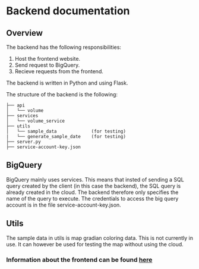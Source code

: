 # Backend documentation

## Overview

The backend has the following responsibilities:
1. Host the frontend website.
2. Send request to BigQuery.
2. Recieve requests from the frontend.

The backend is written in Python and using Flask. 

The structure of the backend is the following:
```
├── api
│   └── volume
├── services
│   └── volume_service
├── utils
│   └── sample_data             (for testing)
|   └── generate_sample_date    (for testing)
├── server.py
├── service-account-key.json
```

## BigQuery
BigQuery mainly uses services. This means that insted of sending a SQL query created by the client (in this case the backend), the SQL query is already created in the cloud. The backend therefore only specifies the name of the query to execute. The credentials to access the big query account is in the file service-account-key.json.

## Utils
The sample data in utils is map gradian coloring data. This is not currently in use. It can however be used for testing the map without using the cloud.

### Information about the frontend can be found [here](./frontend.md)
